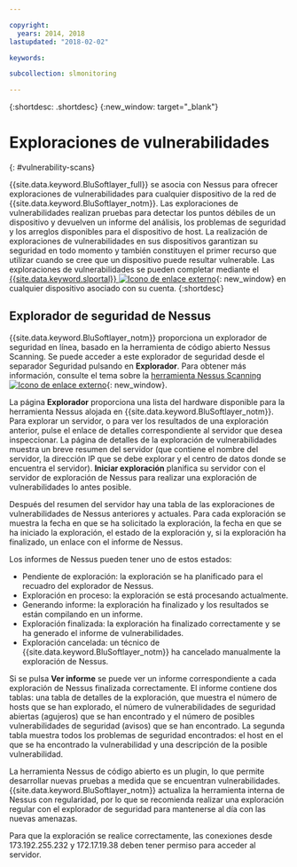 ```yaml
---

copyright:
  years: 2014, 2018
lastupdated: "2018-02-02"

keywords:

subcollection: slmonitoring

---
```


{:shortdesc: .shortdesc}
{:new_window: target="_blank"}

# Exploraciones de vulnerabilidades
{: #vulnerability-scans}

{{site.data.keyword.BluSoftlayer_full}} se asocia con Nessus para ofrecer exploraciones de vulnerabilidades para cualquier dispositivo de la red de {{site.data.keyword.BluSoftlayer_notm}}.  Las exploraciones de vulnerabilidades realizan pruebas para detectar los puntos débiles de un dispositivo y devuelven un informe del análisis, los problemas de seguridad y los arreglos disponibles para el dispositivo de host.  La realización de exploraciones de vulnerabilidades en sus dispositivos garantizan su seguridad en todo momento y también constituyen el primer recurso que utilizar cuando se cree que un dispositivo puede resultar vulnerable.  Las exploraciones de vulnerabilidades se pueden completar mediante el [{{site.data.keyword.slportal}} ![Icono de enlace externo](../../icons/launch-glyph.svg "Icono de enlace externo")](https://control.softlayer.com/){: new_window} en cualquier dispositivo asociado con su cuenta.
{:shortdesc}

## Explorador de seguridad de Nessus
{{site.data.keyword.BluSoftlayer_notm}} proporciona un explorador de seguridad en línea, basado en la herramienta de código abierto Nessus Scanning. Se puede acceder a este explorador de seguridad desde el separador Seguridad pulsando en **Explorador**. Para obtener más información, consulte el tema sobre la [herramienta Nessus Scanning ![Icono de enlace externo](../../icons/launch-glyph.svg "Icono de enlace externo")](http://www.nessus.org/nessus/){: new_window}.

La página **Explorador** proporciona una lista del hardware disponible para la herramienta Nessus alojada en {{site.data.keyword.BluSoftlayer_notm}}. Para explorar un servidor, o para ver los resultados de una exploración anterior, pulse el enlace de detalles correspondiente al servidor que desea inspeccionar. La página de detalles de la exploración de vulnerabilidades muestra un breve resumen del servidor (que contiene el nombre del servidor, la dirección IP que se debe explorar y el centro de datos donde se encuentra el servidor). **Iniciar exploración** planifica su servidor con el servidor de exploración de Nessus para realizar una exploración de vulnerabilidades lo antes posible.

Después del resumen del servidor hay una tabla de las exploraciones de vulnerabilidades de Nessus anteriores y actuales. Para cada exploración se muestra la fecha en que se ha solicitado la exploración, la fecha en que se ha iniciado la exploración, el estado de la exploración y, si la exploración ha finalizado, un enlace con el informe de Nessus.

Los informes de Nessus pueden tener uno de estos estados:

* Pendiente de exploración: la exploración se ha planificado para el recuadro del explorador de Nessus.
* Exploración en proceso: la exploración se está procesando actualmente.
* Generando informe: la exploración ha finalizado y los resultados se están compilando en un informe.
* Exploración finalizada: la exploración ha finalizado correctamente y se ha generado el informe de vulnerabilidades.
* Exploración cancelada: un técnico de {{site.data.keyword.BluSoftlayer_notm}} ha cancelado manualmente la exploración de Nessus.

Si se pulsa **Ver informe** se puede ver un informe correspondiente a cada exploración de Nessus finalizada correctamente. El informe contiene dos tablas: una tabla de detalles de la exploración, que muestra el número de hosts que se han explorado, el número de vulnerabilidades de seguridad abiertas (agujeros) que se han encontrado y el número de posibles vulnerabilidades de seguridad (avisos) que se han encontrado. La segunda tabla muestra todos los problemas de seguridad encontrados: el host en el que se ha encontrado la vulnerabilidad y una descripción de la posible vulnerabilidad.

La herramienta Nessus de código abierto es un plugin, lo que permite desarrollar nuevas pruebas a medida que se encuentran vulnerabilidades. {{site.data.keyword.BluSoftlayer_notm}} actualiza la herramienta interna de Nessus con regularidad, por lo que se recomienda realizar una exploración regular con el explorador de seguridad para mantenerse al día con las nuevas amenazas.

Para que la exploración se realice correctamente, las conexiones desde 173.192.255.232 y 172.17.19.38 deben tener permiso para acceder al servidor.
